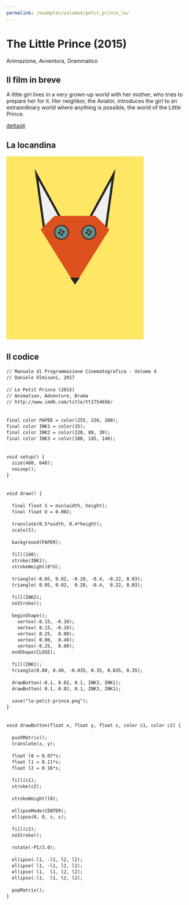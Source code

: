 ```yaml
---
permalink: /examples/volume4/petit_prince_le/
---
```

# The Little Prince (2015)

Animazione, Avventura, Drammatico

## Il film in breve
A little girl lives in a very grown-up world with her mother, who tries to prepare her for it. Her neighbor, the Aviator, introduces the girl to an extraordinary world where anything is possible, the world of the Little Prince.

[dettagli](https://www.imdb.com/title/tt1754656/)

## La locandina
<img src="le-petit-prince.png"  width="360px" title="The Little Prince">


## Il codice
```processing
// Manuale di Programmazione Cinematografica - Volume 4
// Daniele Olmisani, 2017

// Le Petit Prince (2015)
// Animation, Adventure, Drama
// http://www.imdb.com/title/tt1754656/


final color PAPER = color(255, 230, 100);
final color INK1 = color(35);
final color INK2 = color(220, 80, 30);
final color INK3 = color(100, 145, 140);


void setup() {
  size(480, 640);
  noLoop();
}


void draw() {
  
  final float S = min(width, height);
  final float U = 0.002;
  
  translate(0.5*width, 0.4*height);
  scale(S);
  
  background(PAPER);
  
  fill(240);
  stroke(INK1);
  strokeWeight(8*U);
  
  triangle(-0.05, 0.02, -0.28, -0.4, -0.22, 0.03);
  triangle( 0.05, 0.02,  0.28, -0.4,  0.22, 0.03);
  
  fill(INK2);
  noStroke();
  
  beginShape();
    vertex(-0.15, -0.10);
    vertex( 0.15, -0.10);
    vertex( 0.25,  0.00);
    vertex( 0.00,  0.40);
    vertex(-0.25,  0.00);
  endShape(CLOSE);
  
  fill(INK1);
  triangle(0.00, 0.40, -0.035, 0.35, 0.035, 0.35);
  
  drawButton(-0.1, 0.02, 0.1, INK3, INK1);
  drawButton( 0.1, 0.02, 0.1, INK3, INK1);
  
  save("le-petit-prince.png");
}


void drawButton(float x, float y, float s, color c1, color c2) {
  
  pushMatrix();
  translate(x, y);

  float l0 = 0.07*s;
  float l1 = 0.11*s;
  float l2 = 0.16*s;
  
  fill(c1);
  stroke(c2);
  
  strokeWeight(l0);
  
  ellipseMode(CENTER);
  ellipse(0, 0, s, s);
  
  fill(c2);
  noStroke();
  
  rotate(-PI/3.0);
  
  ellipse(-l1, -l1, l2, l2);
  ellipse( l1, -l1, l2, l2);
  ellipse( l1,  l1, l2, l2);
  ellipse(-l1,  l1, l2, l2);
   
  popMatrix();
}
```
